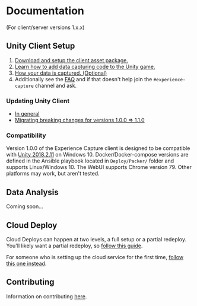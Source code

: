 # Documentation

(For client/server versions 1.x.x)

## Unity Client Setup

1. [Download and setup the client asset package.](Setup.md)
1. [Learn how to add data capturing code to the Unity game.](Coding.md)
1. [How your data is captured. (Optional)](About-Capture.md)
1. Additionally see the [FAQ](FAQ.md) and if that doesn't help join the `#experience-capture` channel and ask.

### Updating Unity Client

- [In general](Updating.md)
- [Migrating breaking changes for versions 1.0.0 => 1.1.0](Updating-To-1.1.0.md)

### Compatibility

Version 1.0.0 of the Experience Capture client is designed
to be compatible with [Unity 2018.2.11](https://unity3d.com/get-unity/download/archive) on Windows 10. Docker/Docker-compose versions
are defined in the Ansible playbook located in `Deploy/Packer/` folder and supports Linux/Windows 10.
The WebUI supports Chrome version 79. Other platforms may work, but aren't tested.

## Data Analysis

Coming soon...

## Cloud Deploy

Cloud Deploys can happen at two levels, a full setup or a partial redeploy. You'll likely want
a partial redeploy, so [follow this guide](Partial-Deploy.md).

For someone who is setting up the cloud service for the first time, [follow this one instead](Full-Deploy.md).

## Contributing

Information on contributing [here](Contributing.md).
